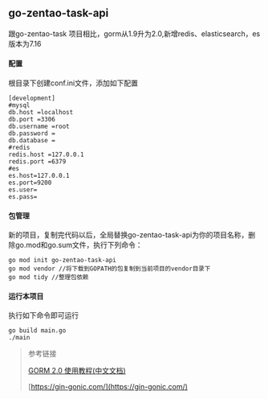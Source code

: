 ## go-zentao-task-api
跟go-zentao-task 项目相比，gorm从1.9升为2.0,新增redis、elasticsearch，es版本为7.16
#### 配置
根目录下创建conf.ini文件，添加如下配置
```
[development]
#mysql
db.host =localhost
db.port =3306
db.username =root
db.password =
db.database =
#redis
redis.host =127.0.0.1
redis.port =6379
#es
es.host=127.0.0.1
es.port=9200
es.user=
es.pass=
```
#### 包管理
新的项目，复制完代码以后，全局替换go-zentao-task-api为你的项目名称，删除go.mod和go.sum文件，执行下列命令：
```
go mod init go-zentao-task-api
go mod vendor //将下载到GOPATH的包复制到当前项目的vendor目录下
go mod tidy //整理包依赖
```
#### 运行本项目
执行如下命令即可运行
```
go build main.go
./main
```

> 参考链接
> 
> [GORM 2.0 使用教程(中文文档)](https://www.bookstack.cn/read/gorm-2.0/docs-index.md)
> 
> [https://gin-gonic.com/](https://gin-gonic.com/)
